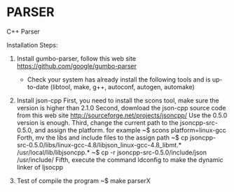 PARSER
======

C++ Parser


Installation Steps:

1. Install gumbo-parser, follow this web site https://github.com/google/gumbo-parser
	* Check your system has already install the following tools and is up-to-date
		(libtool, make, g++, autoconf, autogen, automake)
2. Install json-cpp
	First, you need to install the scons tool, make sure the version is higher than 2.1.0
	Second, download the json-cpp source code from this web site http://sourceforge.net/projects/jsoncpp/
		Use the 0.5.0 version is enough.
	Third, change the current path to the jsoncpp-src-0.5.0, and assign the platform. for example
		~$ scons platform=linux-gcc
	Forth, mv the libs and include files to the assign path
		~$ cp jsoncpp-src-0.5.0/libs/linux-gcc-4.8/libjson_linux-gcc-4.8_libmt.* /usr/local/lib/libjsoncpp.*
		~$ cp -r jsoncpp-src-0.5.0/include/json /usr/include/
	Fifth, execute the command ldconfig to make the dynamic linker of ljsocpp

3. Test of compile the program
	~$ make parserX
